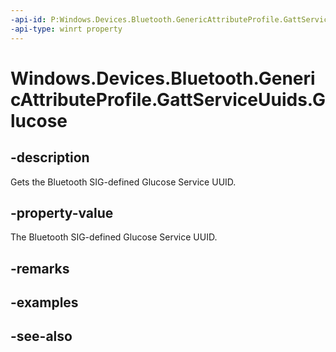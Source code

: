 ----api-id: P:Windows.Devices.Bluetooth.GenericAttributeProfile.GattServiceUuids.Glucose
-api-type: winrt property
---<!-- Property syntaxpublic System.Guid Glucose { get; }--># Windows.Devices.Bluetooth.GenericAttributeProfile.GattServiceUuids.Glucose## -descriptionGets the Bluetooth SIG-defined Glucose Service UUID.## -property-valueThe Bluetooth SIG-defined Glucose Service UUID.## -remarks## -examples## -see-also